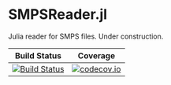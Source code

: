 # SMPSReader.jl
Julia reader for SMPS files. Under construction.

**Build Status** | **Coverage** |
|:----------------:|:------------:|
| [![Build Status](https://travis-ci.org/mtanneau/SMPSReader.jl.svg?branch=master)](https://travis-ci.org/mtanneau/SMPSReader.jl) | [![codecov.io](https://codecov.io/github/mtanneau/SMPSReader.jl/coverage.svg?branch=master)](http://codecov.io/github/mtanneau/SMPSReader.jl?branch=master)